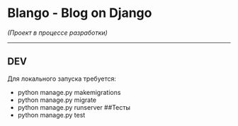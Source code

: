 # Blango - Blog on Django

_(Проект в процессе разработки)_
____
## DEV
Для локального запуска требуется:
- python manage.py makemigrations
- python manage.py migrate
- python manage.py runserver
##Тесты
- python manage.py test